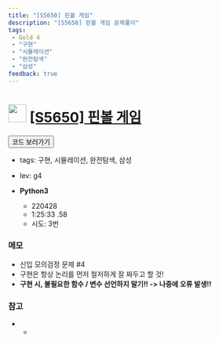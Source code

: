 ```yaml
---
title: "[S5650] 핀볼 게임"
description: "[S5650] 핀볼 게임 문제풀이"
tags: 
 - Gold 4
 - "구현"
 - "시뮬레이션"
 - "완전탐색"
 - "삼성"
feedback: true
---
```

<h1><img src="https://doky.space/assets/icpclev/g4.svg" height="37px"> <a href="http://icpc.me/S5650" target="_blank">[S5650] 핀볼 게임</a></h1>

<a href="https://github.com/DokySp/acmicpc-practice/tree/master/S5650"><button class="btn btn-info">코드 보러가기</button></a>

- tags: 구현, 시뮬레이션, 완전탐색, 삼성
- lev: g4

- **Python3**
  - 220428
  - 1:25:33 .58
  - 시도: 3번

### 메모
 - 신입 모의검정 문제 #4
 - 구현은 항상 논리를 먼저 철저하게 잘 짜두고 할 것!
 - **구현 시, 불필요한 함수 / 변수 선언하지 말기!! -> 나중에 오류 발생!!**

### 참고
 - -
